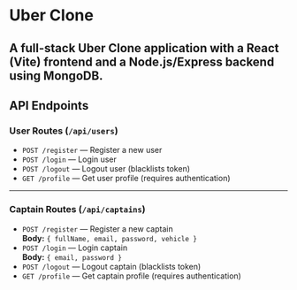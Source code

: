 # Uber Clone

## A full-stack Uber Clone application with a React (Vite) frontend and a Node.js/Express backend using MongoDB.

## API Endpoints

### User Routes (`/api/users`)

- `POST /register` — Register a new user
- `POST /login` — Login user
- `POST /logout` — Logout user (blacklists token)
- `GET /profile` — Get user profile (requires authentication)
---
### Captain Routes (`/api/captains`)
- `POST /register` — Register a new captain  
  **Body:** `{ fullName, email, password, vehicle }`
- `POST /login` — Login captain  
  **Body:** `{ email, password }`
- `POST /logout` — Logout captain (blacklists token)
- `GET /profile` — Get captain profile (requires authentication)
